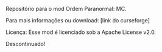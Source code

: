 Repositório para o mod Ordem Paranormal: MC.

Para mais informações ou download: [link do curseforge]

Licença: Esse mod é licenciado sob a Apache License v2.0.

Descontinuado!

